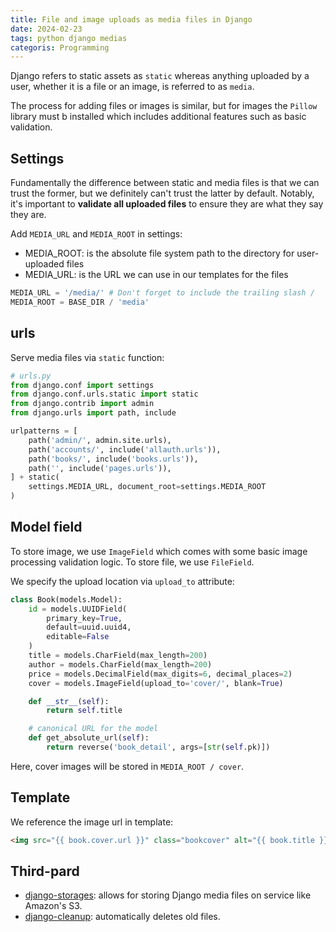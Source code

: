 ```yaml
---
title: File and image uploads as media files in Django
date: 2024-02-23
tags: python django medias
categoris: Programming
---
```


Django refers to static assets as `static` whereas anything uploaded by a user, whether it is a file or an image, is referred to as `media`.

The process for adding files or images is similar, but for images the `Pillow` library must b installed which includes additional features such as basic validation.

## Settings

Fundamentally the difference between static and media files is that we can trust the former, but we definitely can't trust the latter by default. Notably, it's important to **validate all uploaded files** to ensure they are what they say they are.

Add `MEDIA_URL` and `MEDIA_ROOT` in settings:

+ MEDIA_ROOT: is the absolute file system path to the directory for user-uploaded files
+ MEDIA_URL: is the URL we can use in our templates for the files

```python
MEDIA_URL = '/media/' # Don't forget to include the trailing slash /
MEDIA_ROOT = BASE_DIR / 'media'
```

## urls

Serve media files via `static` function:

```python
# urls.py
from django.conf import settings
from django.conf.urls.static import static
from django.contrib import admin
from django.urls import path, include

urlpatterns = [
    path('admin/', admin.site.urls),
    path('accounts/', include('allauth.urls')),
    path('books/', include('books.urls')),
    path('', include('pages.urls')),
] + static(
    settings.MEDIA_URL, document_root=settings.MEDIA_ROOT
)
```

## Model field

To store image, we use `ImageField` which comes with some basic image processing validation logic. To store file, we use `FileField`.

We specify the upload location via `upload_to` attribute:

```python
class Book(models.Model):
    id = models.UUIDField(
        primary_key=True,
        default=uuid.uuid4,
        editable=False
    )
    title = models.CharField(max_length=200)
    author = models.CharField(max_length=200)
    price = models.DecimalField(max_digits=6, decimal_places=2)
    cover = models.ImageField(upload_to='cover/', blank=True)

    def __str__(self):
        return self.title

    # canonical URL for the model
    def get_absolute_url(self):
        return reverse('book_detail', args=[str(self.pk)])
```

Here, cover images will be  stored in `MEDIA_ROOT / cover`.

## Template

We reference the image url in template:

<!-- {% raw %} -->
```html
<img src="{{ book.cover.url }}" class="bookcover" alt="{{ book.title }}" />
```
<!-- {% endraw %} -->

## Third-pard

+ [django-storages](https://github.com/jschneier/django-storages): allows for storing Django media files on service like Amazon's S3.
+ [django-cleanup](https://github.com/un1t/django-cleanup): automatically deletes old files.